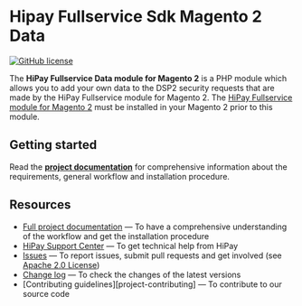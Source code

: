 # Hipay Fullservice Sdk Magento 2 Data
[![GitHub license](https://img.shields.io/badge/license-Apache%202-blue.svg)](https://raw.githubusercontent.com/hipay/hipay-fullservice-sdk-prestashop-data/master/LICENSE.md)

The **HiPay Fullservice Data module for Magento 2** is a PHP module which allows you to add your own data to the DSP2 security requests that are made by the HiPay Fullservice module for Magento 2. The [HiPay Fullservice module for Magento 2][main-module] must be installed in your Magento 2 prior to this module.

## Getting started

Read the **[project documentation][doc-home]** for comprehensive information about the requirements, general workflow and installation procedure.

## Resources
- [Full project documentation][doc-home] — To have a comprehensive understanding of the workflow and get the installation procedure
- [HiPay Support Center][hipay-help] — To get technical help from HiPay
- [Issues][project-issues] — To report issues, submit pull requests and get involved (see [Apache 2.0 License][project-license])
- [Change log][project-changelog] — To check the changes of the latest versions
- [Contributing guidelines][project-contributing] — To contribute to our source code


[doc-home]: https://developer.hipay.com/doc/hipay-enterprise-sdk-prestashop/

[hipay-help]: http://help.hipay.com

[main-module]: https://github.com/hipay/hipay-fullservice-sdk-magento2/
[project-issues]: https://github.com/hipay/hipay-fullservice-sdk-magento2-data/issues
[project-license]: LICENSE.md
[project-changelog]: CHANGELOG.md
